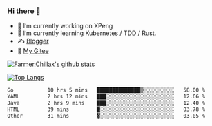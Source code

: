 ### Hi there 👋

- 🔭 I’m currently working on XPeng
- 🌱 I’m currently learning Kubernetes / TDD / Rust.
- ✍️ [Blogger](https://blog.farmer233.top)
- 🤔 [My Gitee](https://gitee.com/Farmer-chong)


[![Farmer.Chillax's github stats](https://github-readme-stats.vercel.app/api?username=FarmerChillax)](https://github.com/anuraghazra/github-readme-stats)

[![Top Langs](https://github-readme-stats.vercel.app/api/top-langs/?username=FarmerChillax&layout=compact&hide=html,css,javascript)](https://github.com/anuraghazra/github-readme-stats)


<a href="https://wakatime.com/@Farmer"> </a>
          <!--START_SECTION:waka-->

```txt
Go           10 hrs 5 mins   ██████████████▒░░░░░░░░░░   58.00 %
YAML         2 hrs 12 mins   ███░░░░░░░░░░░░░░░░░░░░░░   12.66 %
Java         2 hrs 9 mins    ███░░░░░░░░░░░░░░░░░░░░░░   12.40 %
HTML         39 mins         █░░░░░░░░░░░░░░░░░░░░░░░░   03.78 %
Other        31 mins         ▓░░░░░░░░░░░░░░░░░░░░░░░░   03.05 %
```

<!--END_SECTION:waka-->



<!--
**Farmer-chong/Farmer-chong** is a ✨ _special_ ✨ repository because its `README.md` (this file) appears on your GitHub profile.

Here are some ideas to get you started:

- 🔭 I’m currently working on ...
- 🌱 I’m currently learning ...
- 👯 I’m looking to collaborate on ...
- 🤔 I’m looking for help with ...
- 💬 Ask me about ...
- 📫 How to reach me: ...
- 😄 Pronouns: ...
- ⚡ Fun fact: ...
-->
